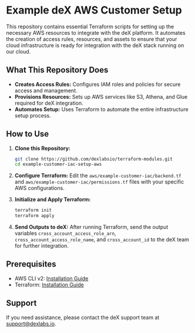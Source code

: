 # Example deX AWS Customer Setup

This repository contains essential Terraform scripts for setting up the
necessary AWS resources to integrate with the deX platform. It
automates the creation of access rules, resources, and assets to ensure
that your cloud infrastructure is ready for integration with the deX
stack running on our cloud.

## What This Repository Does

- **Creates Access Rules:** Configures IAM roles and policies for secure access and management.
- **Provisions Resources:** Sets up AWS services like S3, Athena, and Glue required for deX integration.
- **Automates Setup:** Uses Terraform to automate the entire infrastructure setup process.

## How to Use

1. **Clone this Repository:**
   ```bash
   git clone https://github.com/dexlabsio/terraform-modules.git
   cd example-customer-iac-setup-aws
   ```

2. **Configure Terraform:**
   Edit the `aws/example-customer-iac/backend.tf` and `aws/example-customer-iac/permissions.tf` files with your specific AWS configurations.

3. **Initialize and Apply Terraform:**
   ```bash
   terraform init
   terraform apply
   ```

4. **Send Outputs to deX:**
   After running Terraform, send the output variables `cross_account_access_role_arn`, `cross_account_access_role_name`, and `cross_account_id` to the deX team for further integration.

## Prerequisites

- AWS CLI v2: [Installation Guide](https://docs.aws.amazon.com/cli/latest/userguide/getting-started-install.html)
- Terraform: [Installation Guide](https://developer.hashicorp.com/terraform/tutorials/aws-get-started/install-cli)

## Support

If you need assistance, please contact the deX support team at support@dexlabs.io.